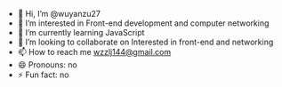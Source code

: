 - 👋 Hi, I’m @wuyanzu27
- 👀 I’m interested in Front-end development and computer networking
- 🌱 I’m currently learning JavaScript
- 💞️ I’m looking to collaborate on Interested in front-end and networking
- 📫 How to reach me wzzlj144@gmail.com
- 😄 Pronouns: no
- ⚡ Fun fact: no

<!---
wuyanzu27/wuyanzu27 is a ✨ special ✨ repository because its `README.md` (this file) appears on your GitHub profile.
You can click the Preview link to take a look at your changes.
--->
